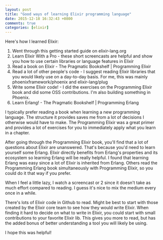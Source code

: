 ```yaml
---
layout: post
title: "Good ways of learning Elixir programming language"
date: 2015-12-18 16:32:43 +0800
comments: true
categories: [elixir]
---
```


Here's how I learned Elixir:

1. Went through this getting started guide on elixir-lang.org
2. Learn Elixir With a Pro - these short screencasts are helpful and show you how to use certain libraries or language features in Elixir
3. Read a book on Elixir - The Pragmatic Bookshelf | Programming Elixir
4. Read a lot of other people's code - I suggest reading Elixir libraries that you would likely use on a day-to-day basis. For me, this was mainly phoenixframework/phoenix and elixir-lang/plug
5.  Write some Elixir code! - I did the exercises on the Programming Elixir book and did some OSS contributions. I'm also building something in Phoenix.
6. Learn Erlang! - The Pragmatic Bookshelf | Programming Erlang

I typically prefer reading a book when learning a new programming language. The structure it provides saves me from a lot of decisions I otherwise would have to make. The Programming Elixir was a great primer and provides a lot of exercises for you to immediately apply what you learn in a chapter. 

After going through the Programming Elixir book, you'll find that a lot of questions about Elixir are unanswered. That's because you'd need to learn yourself some Erlang. Elixir directly benefits from Erlang's properties and its ecosystem so learning Erlang will be really helpful. I found that learning Erlang was easy since a lot of Elixir is inherited from Erlang. Others read the Programming Erlang book simultaneously with Programming Elixir, so you could do it that way if you prefer.

When I feel a little lazy, I watch a screencast or 2 since it doesn't take as much effort compared to reading. I guess it's nice to mix the medium every once in a while.

There's lots of Elixir code in Github to read. Might be best to start with those created by the Elixir core team to see how they would write Elixir. When finding it hard to decide on what to write in Elixir, you could start with small contributions to your favorite Elixir lib. This gives you more to read, but has the added bonus of better understanding a tool you will likely be using.

I hope this was helpful!
